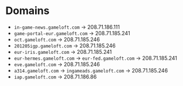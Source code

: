 # Domains
- `in-game-news.gameloft.com` -> 208.71.186.111
- `game-portal-eur.gameloft.com` -> 208.71.185.241
- `oct.gameloft.com` -> 208.71.185.246
- `201205igp.gameloft.com` -> 208.71.185.246
- `eur-iris.gameloft.com` -> 208.71.185.241
- `eur-hermes.gameloft.com` -> `eur-fed.gameloft.com` -> 208.71.185.241
- `eve.gameloft.com` -> 208.71.185.246
- `a314.gameloft.com` -> `ingameads.gameloft.com` -> 208.71.185.246
- `iap.gameloft.com` -> 208.71.186.86
